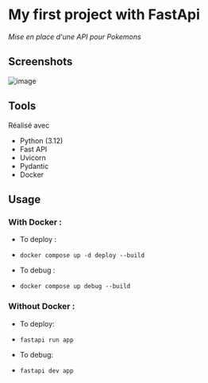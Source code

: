 # My first project with FastApi

*Mise en place d'une API pour Pokemons*

## Screenshots

![image](https://drive.google.com/uc?export=view&id=1nbcsVC8JANUrOaOO42k_3PDsgiFgM6wu)

## Tools

Réalisé avec

- Python (3.12)
- Fast API
- Uvicorn
- Pydantic
- Docker

## Usage

### With Docker :

* To deploy :
* ```
  docker compose up -d deploy --build
  ```
* To debug :
* ```
  docker compose up debug --build 
  ```

### Without Docker :

* To deploy:
* ```
  fastapi run app
  ```
* To debug:
* ```
  fastapi dev app
  ```
